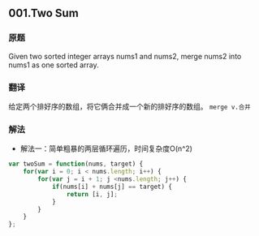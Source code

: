 ## 001.Two Sum
### 原题
Given two sorted integer arrays nums1 and nums2, merge nums2 into nums1 as one sorted array.
### 翻译
给定两个排好序的数组，将它俩合并成一个新的排好序的数组。
`merge v.合并`
### 解法
- 解法一：简单粗暴的两层循环遍历，时间复杂度O(n^2)
```javascript
var twoSum = function(nums, target) {
    for(var i = 0; i < nums.length; i++) {
        for(var j = i + 1; j <nums.length; j++) {
            if(nums[i] + nums[j] == target) {
                return [i, j];
            }
        }
    }
};
```